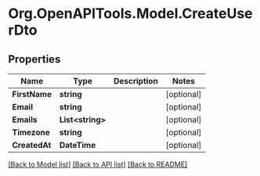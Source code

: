 # Org.OpenAPITools.Model.CreateUserDto

## Properties

Name | Type | Description | Notes
------------ | ------------- | ------------- | -------------
**FirstName** | **string** |  | [optional] 
**Email** | **string** |  | [optional] 
**Emails** | **List&lt;string&gt;** |  | [optional] 
**Timezone** | **string** |  | [optional] 
**CreatedAt** | **DateTime** |  | [optional] 

[[Back to Model list]](../README.md#documentation-for-models) [[Back to API list]](../README.md#documentation-for-api-endpoints) [[Back to README]](../README.md)

